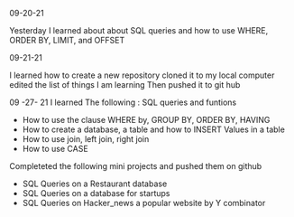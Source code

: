 09-20-21

Yesterday I learned about about SQL queries and how to use WHERE, ORDER BY, LIMIT, and OFFSET 

09-21-21 

I learned how to create a new repository 
cloned it to my local computer 
edited the list of things I am learning
Then pushed it to git hub

09 -27- 21
I learned The following :
SQL queries and funtions 
- How to use the clause WHERE by, GROUP BY, ORDER BY, HAVING 
- How to create a database, a table and how to INSERT Values in a table
- How to use join, left join, right join
- How to use CASE

Completeted the following mini projects and pushed them on github

- SQL Queries on a Restaurant database
- SQL Queries on a database for startups 
- SQL Queries on Hacker_news a popular website by Y combinator


